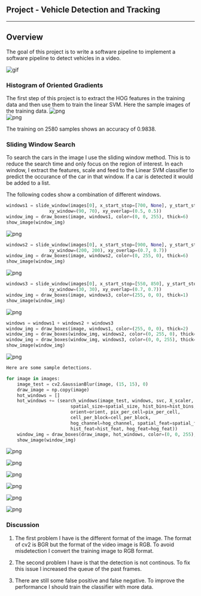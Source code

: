 
## Project - Vehicle Detection and Tracking

---
## Overview
The goal of this project is to write a software pipeline to implement a  software pipeline to detect vehicles in a video.

![gif](docs/project_video_output.gif)  


### Histogram of Oriented Gradients
The first step of this project is to extract the HOG features in the training data and then use them to train the linear SVM. Here the sample images of the training data.
![png](docs/image35.png)  
![png](docs/image0090.png)
  
The training on 2580 samples shows an accuracy of 0.9838.


### Sliding Window Search
To search the cars in the image I use the sliding window method. This is to reduce the search time and only focus on the region of interest. In each window, I extract the features, scale and feed to the Linear SVM classifier to predict the occurance of the car in that window. If a car is detected it would be added to a list.

The following codes show a combination of different windows.


```python
windows1 = slide_window(images[0], x_start_stop=[700, None], y_start_stop=[400, 640], 
                xy_window=(90, 70), xy_overlap=(0.5, 0.5))
window_img = draw_boxes(image, windows1, color=(0, 0, 255), thick=6) 
show_image(window_img)
```


![png](docs/output_2_0.png)



```python
windows2 = slide_window(images[0], x_start_stop=[900, None], y_start_stop=[400, None], 
                xy_window=(200, 200), xy_overlap=(0.7, 0.7))
window_img = draw_boxes(image, windows2, color=(0, 255, 0), thick=6) 
show_image(window_img)
```


![png](docs/output_3_0.png)



```python
windows3 = slide_window(images[0], x_start_stop=[550, 850], y_start_stop=[400, 480], 
                xy_window=(30, 30), xy_overlap=(0.7, 0.7))
window_img = draw_boxes(image, windows3, color=(255, 0, 0), thick=1) 
show_image(window_img)
```


![png](docs/output_4_0.png)



```python
windows = windows1 + windows2 + windows3
window_img = draw_boxes(image, windows1, color=(255, 0, 0), thick=2) 
window_img = draw_boxes(window_img, windows2, color=(0, 255, 0), thick=2) 
window_img = draw_boxes(window_img, windows3, color=(0, 0, 255), thick=2) 
show_image(window_img)
```


![png](docs/output_5_0.png)



```python
Here are some sample detections.  
```


```python
for image in images:
    image_test = cv2.GaussianBlur(image, (15, 15), 0)
    draw_image = np.copy(image)
    hot_windows = []
    hot_windows += (search_windows(image_test, windows, svc, X_scaler, color_space=color_space, 
                        spatial_size=spatial_size, hist_bins=hist_bins, 
                        orient=orient, pix_per_cell=pix_per_cell, 
                        cell_per_block=cell_per_block, 
                        hog_channel=hog_channel, spatial_feat=spatial_feat, 
                        hist_feat=hist_feat, hog_feat=hog_feat))                       
    window_img = draw_boxes(draw_image, hot_windows, color=(0, 0, 255), thick=6)    
    show_image(window_img)
```


![png](docs/output_7_0.png)



![png](docs/output_7_1.png)



![png](docs/output_7_2.png)



![png](docs/output_7_3.png)



![png](docs/output_7_4.png)



![png](docs/output_7_5.png)


### Discussion

1. The first problem I have is the different format of the image. The format of cv2 is BGR but the format of the video image is RGB. To avoid misdetection I convert the training image to RGB format.

2. The second problem I have is that the detection is not continous. To fix this issue I increased the queue of the past frames.

3. There are still some false positive and false negative. To improve the performance I should train the classifier with more data.

